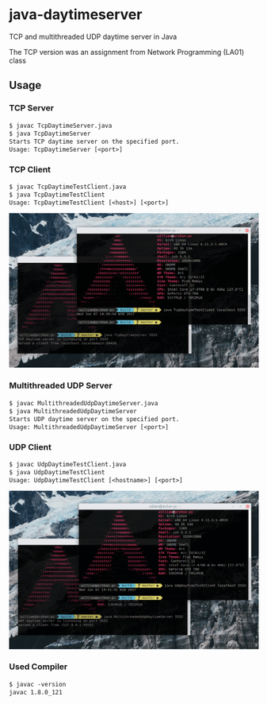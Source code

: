 # java-daytimeserver
TCP and multithreaded UDP daytime server in Java

The TCP version was an assignment from Network Programming (LA01) class

## Usage
### TCP Server
```
$ javac TcpDaytimeServer.java
$ java TcpDaytimeServer
Starts TCP daytime server on the specified port.
Usage: TcpDaytimeServer [<port>]
```
### TCP Client
```
$ javac TcpDaytimeTestClient.java
$ java TcpDaytimeTestClient
Usage: TcpDaytimeTestClient [<host>] [<port>]
```
![screenshot](screenshot01.png?raw=true "TCP Daytime Server")

### Multithreaded UDP Server
```
$ javac MultithreadedUdpDaytimeServer.java
$ java MultithreadedUdpDaytimeServer
Starts UDP daytime server on the specified port.
Usage: MultithreadedUdpDaytimeServer [<port>]
```
### UDP Client
```
$ javac UdpDaytimeTestClient.java
$ java UdpDaytimeTestClient
Usage: UdpDaytimeTestClient [<hostname>] [<port>]
```
![screenshot](screenshot02.png?raw=true "Multithreaded UDP Daytime Server")

### Used Compiler
```
$ javac -version
javac 1.8.0_121
```
